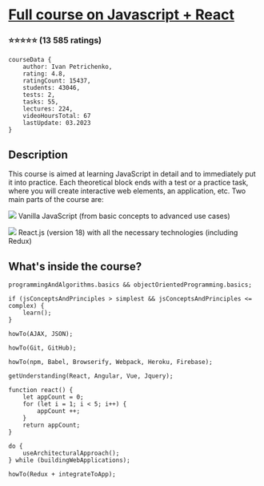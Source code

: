 # [Full course on Javascript + React](https://www.udemy.com/course/javascript_full/)
### :star::star::star::star::star: (13 585 ratings)

    courseData {
        author: Ivan Petrichenko,
        rating: 4.8,    
        ratingCount: 15437,
        students: 43046,
        tests: 2,
        tasks: 55,
        lectures: 224,
        videoHoursTotal: 67
        lastUpdate: 03.2023
    }

## Description

This course is aimed at learning JavaScript in detail and to immediately put it into practice. Each theoretical block ends with a test or a practice task, where you will create interactive web elements, an application, etc. Two main parts of the course are:

![](https://geps.dev/progress/100)
Vanilla JavaScript (from basic concepts to advanced use cases)  

![](https://geps.dev/progress/0)
React.js (version 18) with all the necessary technologies (including Redux) 

## What's inside the course?

    programmingAndAlgorithms.basics && objectOrientedProgramming.basics;

    if (jsConceptsAndPrinciples > simplest && jsConceptsAndPrinciples <= complex) {
        learn();
    }

    howTo(AJAX, JSON);

    howTo(Git, GitHub);

    howTo(npm, Babel, Browserify, Webpack, Heroku, Firebase);

    getUnderstanding(React, Angular, Vue, Jquery);

    function react() {
        let appCount = 0;
        for (let i = 1; i < 5; i++) {
            appCount ++;
        }
        return appCount;
    }

    do {
        useArchitecturalApproach();
    } while (buildingWebApplications);

    howTo(Redux + integrateToApp);
